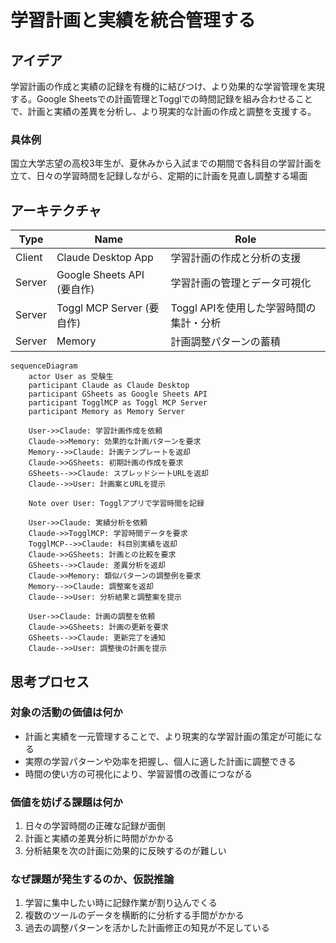 # 学習計画と実績を統合管理する

## アイデア
学習計画の作成と実績の記録を有機的に結びつけ、より効果的な学習管理を実現する。Google Sheetsでの計画管理とTogglでの時間記録を組み合わせることで、計画と実績の差異を分析し、より現実的な計画の作成と調整を支援する。

### 具体例
国立大学志望の高校3年生が、夏休みから入試までの期間で各科目の学習計画を立て、日々の学習時間を記録しながら、定期的に計画を見直し調整する場面

## アーキテクチャ

| Type | Name | Role |
|--|--|--|
| Client | Claude Desktop App | 学習計画の作成と分析の支援 |
| Server | Google Sheets API (要自作) | 学習計画の管理とデータ可視化 |
| Server | Toggl MCP Server (要自作) | Toggl APIを使用した学習時間の集計・分析 |
| Server | Memory | 計画調整パターンの蓄積 |

```mermaid
sequenceDiagram
    actor User as 受験生
    participant Claude as Claude Desktop
    participant GSheets as Google Sheets API
    participant TogglMCP as Toggl MCP Server
    participant Memory as Memory Server

    User->>Claude: 学習計画作成を依頼
    Claude->>Memory: 効果的な計画パターンを要求
    Memory-->>Claude: 計画テンプレートを返却
    Claude->>GSheets: 初期計画の作成を要求
    GSheets-->>Claude: スプレッドシートURLを返却
    Claude-->>User: 計画案とURLを提示

    Note over User: Togglアプリで学習時間を記録
    
    User->>Claude: 実績分析を依頼
    Claude->>TogglMCP: 学習時間データを要求
    TogglMCP-->>Claude: 科目別実績を返却
    Claude->>GSheets: 計画との比較を要求
    GSheets-->>Claude: 差異分析を返却
    Claude->>Memory: 類似パターンの調整例を要求
    Memory-->>Claude: 調整案を返却
    Claude-->>User: 分析結果と調整案を提示

    User->>Claude: 計画の調整を依頼
    Claude->>GSheets: 計画の更新を要求
    GSheets-->>Claude: 更新完了を通知
    Claude-->>User: 調整後の計画を提示
```

## 思考プロセス

### 対象の活動の価値は何か
- 計画と実績を一元管理することで、より現実的な学習計画の策定が可能になる<br>
- 実際の学習パターンや効率を把握し、個人に適した計画に調整できる<br>
- 時間の使い方の可視化により、学習習慣の改善につながる

### 価値を妨げる課題は何か
1. 日々の学習時間の正確な記録が面倒<br>
2. 計画と実績の差異分析に時間がかかる<br>
3. 分析結果を次の計画に効果的に反映するのが難しい

### なぜ課題が発生するのか、仮説推論
1. 学習に集中したい時に記録作業が割り込んでくる<br>
2. 複数のツールのデータを横断的に分析する手間がかかる<br>
3. 過去の調整パターンを活かした計画修正の知見が不足している